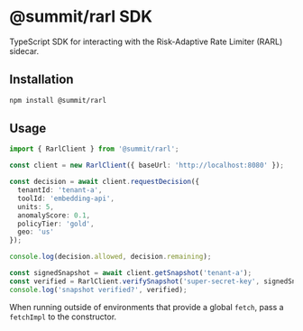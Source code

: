 # @summit/rarl SDK

TypeScript SDK for interacting with the Risk-Adaptive Rate Limiter (RARL) sidecar.

## Installation

```bash
npm install @summit/rarl
```

## Usage

```ts
import { RarlClient } from '@summit/rarl';

const client = new RarlClient({ baseUrl: 'http://localhost:8080' });

const decision = await client.requestDecision({
  tenantId: 'tenant-a',
  toolId: 'embedding-api',
  units: 5,
  anomalyScore: 0.1,
  policyTier: 'gold',
  geo: 'us'
});

console.log(decision.allowed, decision.remaining);

const signedSnapshot = await client.getSnapshot('tenant-a');
const verified = RarlClient.verifySnapshot('super-secret-key', signedSnapshot);
console.log('snapshot verified?', verified);
```

When running outside of environments that provide a global `fetch`, pass a `fetchImpl` to the
constructor.
